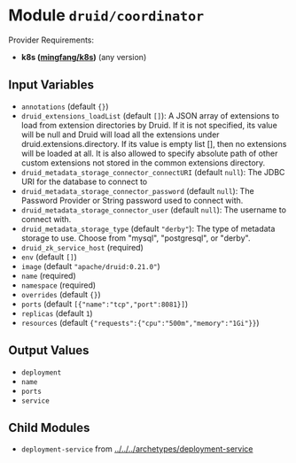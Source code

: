 
# Module `druid/coordinator`

Provider Requirements:
* **k8s ([mingfang/k8s](https://registry.terraform.io/providers/mingfang/k8s/latest))** (any version)

## Input Variables
* `annotations` (default `{}`)
* `druid_extensions_loadList` (default `[]`): A JSON array of extensions to load from extension directories by Druid. If it is not specified, its value will be null and Druid will load all the extensions under druid.extensions.directory. If its value is empty list [], then no extensions will be loaded at all. It is also allowed to specify absolute path of other custom extensions not stored in the common extensions directory.
* `druid_metadata_storage_connector_connectURI` (default `null`): The JDBC URI for the database to connect to
* `druid_metadata_storage_connector_password` (default `null`): The Password Provider or String password used to connect with.
* `druid_metadata_storage_connector_user` (default `null`): The username to connect with.
* `druid_metadata_storage_type` (default `"derby"`): The type of metadata storage to use. Choose from "mysql", "postgresql", or "derby".
* `druid_zk_service_host` (required)
* `env` (default `[]`)
* `image` (default `"apache/druid:0.21.0"`)
* `name` (required)
* `namespace` (required)
* `overrides` (default `{}`)
* `ports` (default `[{"name":"tcp","port":8081}]`)
* `replicas` (default `1`)
* `resources` (default `{"requests":{"cpu":"500m","memory":"1Gi"}}`)

## Output Values
* `deployment`
* `name`
* `ports`
* `service`

## Child Modules
* `deployment-service` from [../../../archetypes/deployment-service](../../../archetypes/deployment-service)

